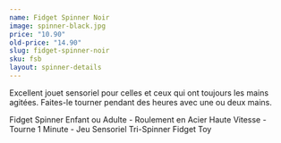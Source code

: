 ```yaml
---
name: Fidget Spinner Noir
image: spinner-black.jpg
price: "10.90"
old-price: "14.90"
slug: fidget-spinner-noir
sku: fsb
layout: spinner-details
---
```

Excellent jouet sensoriel pour celles et ceux qui ont toujours les mains agitées. Faites-le tourner pendant des heures avec une ou deux mains.

Fidget Spinner Enfant ou Adulte - Roulement en Acier Haute Vitesse - Tourne 1 Minute - Jeu Sensoriel Tri-Spinner Fidget Toy